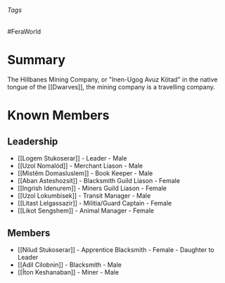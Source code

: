 ###### Tags

#FeraWorld

# Summary
The Hillbanes Mining Company, or "Inen-Ugog Avuz Kötad" in the native tongue of the [[Dwarves]], the mining company is a travelling company.

# Known Members

## Leadership
- [[Logem Stukoserar]] - Leader - Male
- [[Uzol Nomalód]] - Merchant Liason - Male
- [[Mistêm Domasluslem]] - Book Keeper - Male
- [[Aban Asteshozsit]] - Blacksmith Guild Liason - Female
- [[Ingrish Idenurem]] - Miners Guild Liason - Female
- [[Uzol Lokumbisek]] - Transit Manager - Male
- [[Litast Lelgassazir]] - Militia/Guard Captain - Female
- [[Likot Sengshem]] - Animal Manager - Female

## Members
 - [[Nilud Stukoserar]] - Apprentice Blacksmith - Female - Daughter to Leader
 - [[Adil Cilobnin]] - Blacksmith - Male
 - [[Îton Keshanaban]] - Miner - Male
